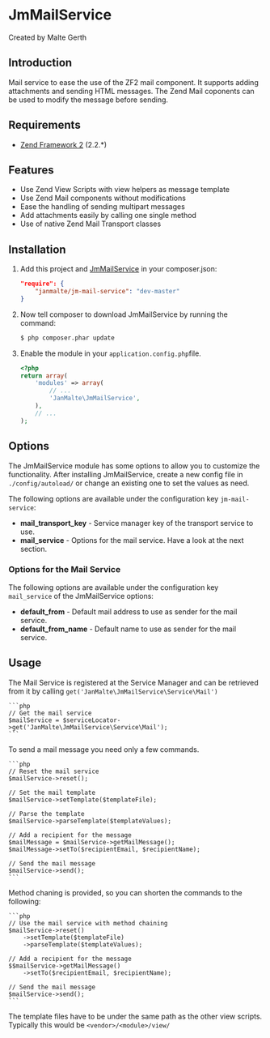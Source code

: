 JmMailService
=======

Created by Malte Gerth


Introduction
------------

Mail service to ease the use of the ZF2 mail component. It supports adding
attachments and sending HTML messages. The Zend Mail coponents can be used
to modify the message before sending.


Requirements
------------

* [Zend Framework 2](https://github.com/zendframework/zf2) (2.2.*)


Features
----------------

* Use Zend View Scripts with view helpers as message template
* Use Zend Mail components without modifications
* Ease the handling of sending multipart messages
* Add attachments easily by calling one single method
* Use of native Zend Mail Transport classes


Installation
------------

1. Add this project and [JmMailService](https://github.com/JanMalte/JmMailService) in your composer.json:

    ```json
    "require": {
        "janmalte/jm-mail-service": "dev-master"
    }
    ```

2. Now tell composer to download JmMailService by running the command:

    ```bash
    $ php composer.phar update
    ```

3. Enable the module in your `application.config.php`file.

    ```php
    <?php
    return array(
        'modules' => array(
            // ...
            'JanMalte\JmMailService',
        ),
        // ...
    );
    ```


Options
-------

The JmMailService module has some options to allow you to customize the
functionality. After installing JmMailService, create a new config file in 
`./config/autoload/` or change an existing one to set the values as need.

The following options are available under the configuration key
`jm-mail-service`:

- **mail_transport_key** - Service manager key of the transport service to use.
- **mail_service** - Options for the mail service. Have a look at the next section.


### Options for the Mail Service

The following options are available under the configuration key
`mail_service` of the JmMailService options:

- **default_from** - Default mail address to use as sender for the mail service.
- **default_from_name** - Default name to use as sender for the mail service.


Usage
-------

The Mail Service is registered at the Service Manager and can be retrieved from
it by calling `get('JanMalte\JmMailService\Service\Mail')`

    ```php
    // Get the mail service
    $mailService = $serviceLocator->get('JanMalte\JmMailService\Service\Mail');
    ```

To send a mail message you need only a few commands.

    ```php
    // Reset the mail service
    $mailService->reset();

    // Set the mail template
    $mailService->setTemplate($templateFile);

    // Parse the template
    $mailService->parseTemplate($templateValues);

    // Add a recipient for the message
    $mailMessage = $mailService->getMailMessage();
    $mailMessage->setTo($recipientEmail, $recipientName);

    // Send the mail message
    $mailService->send();
    ```

Method chaning is provided, so you can shorten the commands to the following:

    ```php
    // Use the mail service with method chaining
    $mailService->reset()
        ->setTemplate($templateFile)
        ->parseTemplate($templateValues);

    // Add a recipient for the message
    $$mailService->getMailMessage()
        ->setTo($recipientEmail, $recipientName);

    // Send the mail message
    $mailService->send();
    ```

The template files have to be under the same path as the other view scripts.
Typically this would be `<vendor>/<module>/view/`
